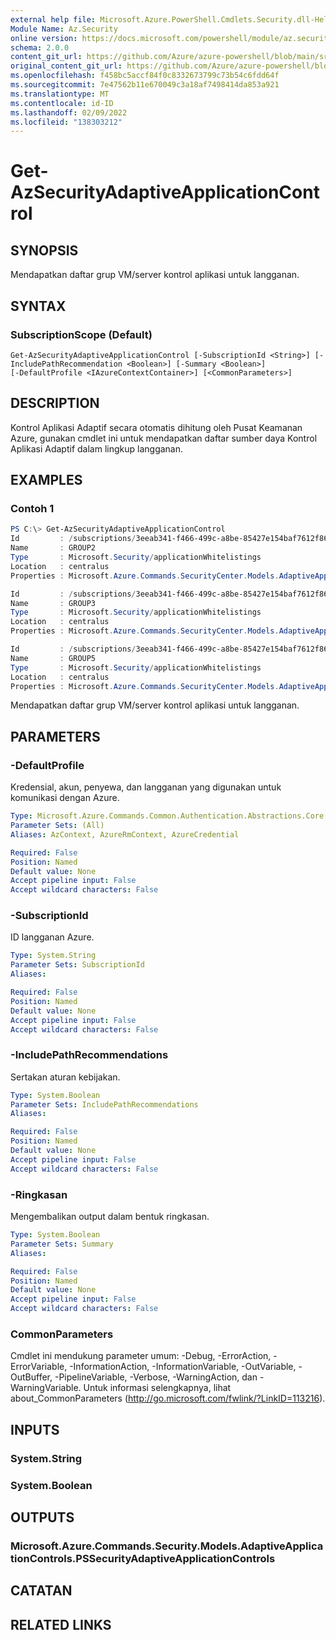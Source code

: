 ```yaml
---
external help file: Microsoft.Azure.PowerShell.Cmdlets.Security.dll-Help.xml
Module Name: Az.Security
online version: https://docs.microsoft.com/powershell/module/az.security/Get-AzSecurityAdaptiveApplicationControl
schema: 2.0.0
content_git_url: https://github.com/Azure/azure-powershell/blob/main/src/Security/Security/help/Get-AzSecurityAdaptiveApplicationControl.md
original_content_git_url: https://github.com/Azure/azure-powershell/blob/main/src/Security/Security/help/Get-AzSecurityAdaptiveApplicationControl.md
ms.openlocfilehash: f458bc5accf84f0c8332673799c73b54c6fdd64f
ms.sourcegitcommit: 7e47562b11e670049c3a18af7498414da853a921
ms.translationtype: MT
ms.contentlocale: id-ID
ms.lasthandoff: 02/09/2022
ms.locfileid: "138303212"
---
```

# Get-AzSecurityAdaptiveApplicationControl

## SYNOPSIS
Mendapatkan daftar grup VM/server kontrol aplikasi untuk langganan.

## SYNTAX

### SubscriptionScope (Default)
```
Get-AzSecurityAdaptiveApplicationControl [-SubscriptionId <String>] [-IncludePathRecommendation <Boolean>] [-Summary <Boolean>] 
[-DefaultProfile <IAzureContextContainer>] [<CommonParameters>]
```

## DESCRIPTION
Kontrol Aplikasi Adaptif secara otomatis dihitung oleh Pusat Keamanan Azure, gunakan cmdlet ini untuk mendapatkan daftar sumber daya Kontrol Aplikasi Adaptif dalam lingkup langganan.

## EXAMPLES

### Contoh 1
```powershell
PS C:\> Get-AzSecurityAdaptiveApplicationControl
Id         : /subscriptions/3eeab341-f466-499c-a8be-85427e154baf7612f869/providers/Microsoft.Security/locations/centralus/applicationWhitelistings/GROUP2
Name       : GROUP2
Type       : Microsoft.Security/applicationWhitelistings
Location   : centralus
Properties : Microsoft.Azure.Commands.SecurityCenter.Models.AdaptiveApplicationControls.PSSecurityAdaptiveApplicationControlsProperties

Id         : /subscriptions/3eeab341-f466-499c-a8be-85427e154baf7612f869/providers/Microsoft.Security/locations/centralus/applicationWhitelistings/GROUP3
Name       : GROUP3
Type       : Microsoft.Security/applicationWhitelistings
Location   : centralus
Properties : Microsoft.Azure.Commands.SecurityCenter.Models.AdaptiveApplicationControls.PSSecurityAdaptiveApplicationControlsProperties

Id         : /subscriptions/3eeab341-f466-499c-a8be-85427e154baf7612f869/providers/Microsoft.Security/locations/centralus/applicationWhitelistings/GROUP4
Name       : GROUP5
Type       : Microsoft.Security/applicationWhitelistings
Location   : centralus
Properties : Microsoft.Azure.Commands.SecurityCenter.Models.AdaptiveApplicationControls.PSSecurityAdaptiveApplicationControlsProperties

```
Mendapatkan daftar grup VM/server kontrol aplikasi untuk langganan.

## PARAMETERS

### -DefaultProfile
Kredensial, akun, penyewa, dan langganan yang digunakan untuk komunikasi dengan Azure.

```yaml
Type: Microsoft.Azure.Commands.Common.Authentication.Abstractions.Core.IAzureContextContainer
Parameter Sets: (All)
Aliases: AzContext, AzureRmContext, AzureCredential

Required: False
Position: Named
Default value: None
Accept pipeline input: False
Accept wildcard characters: False
```

### -SubscriptionId
ID langganan Azure.

```yaml
Type: System.String
Parameter Sets: SubscriptionId
Aliases:

Required: False
Position: Named
Default value: None
Accept pipeline input: False
Accept wildcard characters: False
```

### -IncludePathRecommendations
Sertakan aturan kebijakan.

```yaml
Type: System.Boolean
Parameter Sets: IncludePathRecommendations
Aliases:

Required: False
Position: Named
Default value: None
Accept pipeline input: False
Accept wildcard characters: False
```

### -Ringkasan
Mengembalikan output dalam bentuk ringkasan.

```yaml
Type: System.Boolean
Parameter Sets: Summary
Aliases:

Required: False
Position: Named
Default value: None
Accept pipeline input: False
Accept wildcard characters: False
```

### CommonParameters
Cmdlet ini mendukung parameter umum: -Debug, -ErrorAction, -ErrorVariable, -InformationAction, -InformationVariable, -OutVariable, -OutBuffer, -PipelineVariable, -Verbose, -WarningAction, dan -WarningVariable. Untuk informasi selengkapnya, lihat about_CommonParameters (http://go.microsoft.com/fwlink/?LinkID=113216).

## INPUTS

### System.String

### System.Boolean

## OUTPUTS

### Microsoft.Azure.Commands.Security.Models.AdaptiveApplicationControls.PSSecurityAdaptiveApplicationControls

## CATATAN

## RELATED LINKS
